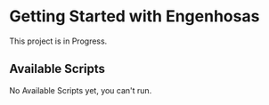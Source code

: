 # Getting Started with Engenhosas

This project is in Progress.

## Available Scripts

No Available Scripts yet, you can't run.
